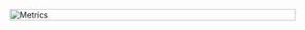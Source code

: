 <div style="position:columns; display: flex; flex-wrap: nowrap;"> 
    <img src="/github-metrics.svg" alt="Metrics" width="100%">
<!--     <img style='position:absolute; z-index:2;' src='https://raw.githubusercontent.com/abrikosmna/abrikosmna/main/anime_picture.jfif' width='300px'>
 -->
</div> 



